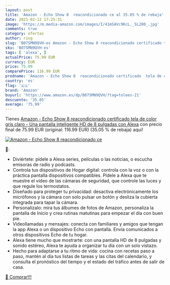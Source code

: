 ```yaml
---
layout: post
title: 'Amazon - Echo Show 8  reacondicionado ce al 35.05 % de rebaja'
date: 2021-02-12 17:25:31
image: 'https://m.media-amazon.com/images/I/41mSAVc9KcL._SL200_.jpg'
comments: true
category: ofertas
author: ring
slug: 'B07SMN9QVH-es Amazon - Echo Show 8 reacondicionado certificado tela de...'
sku: 'B07SMN9QVH-es'
tags: [ 'alexa', ]
actualPrice: 75.99 EUR
currency: EUR
price: 75.99
comparePrice: 116.99 EUR
prodname: 'Amazon - Echo Show 8  reacondicionado certificado  tela de color gris claro - Una pantalla inteligente HD de 8 pulgadas con Alexa'
country: 'es'
flag: '🇪🇸'
brand: 'Amazon'
buyurl: 'https://www.amazon.es/dp/B07SMN9QVH/?tag=tolees-21'
descuento: '35.05'
average: '75.99'
---
```


Tienes [Amazon - Echo Show 8  reacondicionado certificado  tela de color gris claro - Una pantalla inteligente HD de 8 pulgadas con Alexa](https://www.amazon.es/dp/B07SMN9QVH/?tag=tolees-21) con precio final de  75.99 EUR (original: 116.99 EUR) (35.05 %  de rebaja) aqui!

[![Amazon - Echo Show 8  reacondicionado ce](https://m.media-amazon.com/images/I/41mSAVc9KcL._SL200_.jpg)](https://www.amazon.es/dp/B07SMN9QVH/?tag=tolees-21)

🔎:

- Diviértete: pídele a Alexa series, películas o las noticias, o escucha emisoras de radio y podcasts.
- Controla tus dispositivos de Hogar digital: controla con la voz o con la práctica pantalla dispositivos compatibles. Pídele a Alexa que te muestre el vídeo de las cámaras de seguridad, que controle las luces y que regule los termostatos.
- Diseñado para proteger tu privacidad: desactiva electrónicamente los micrófonos y la cámara con solo pulsar un botón y desliza la cubierta integrada para tapar la cámara.
- Personalízalo: mira tus álbumes de fotos de Amazon, personaliza la pantalla de Inicio y crea rutinas matutinas para empezar el día con buen pie.
- Videollamadas y mensajes: conecta con familiares y amigos que tengan la app Alexa o un dispositivo Echo con pantalla. Envía comunicados a otros dispositivos Echo de tu hogar.
- Alexa tiene mucho que mostrarte: con una pantalla HD de 8 pulgadas y sonido estéreo, Alexa te ayuda a organizar tu día con un solo vistazo.
- Hecho para adaptarse a tu ritmo de vida: cocina con recetas paso a paso, mantén al día tus listas de tareas y las citas del calendario, y consulta el pronóstico del tiempo y el estado del tráfico antes de salir de casa.

[🛒 Comprar!!!](https://www.amazon.es/dp/B07SMN9QVH/?tag=tolees-21)
